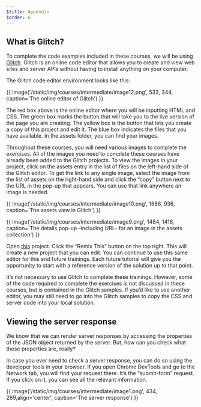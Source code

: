 ```yaml
---
$title: Appendix
$order: 6
---
```


## What is Glitch?

To complete the code examples included in these courses, we will be using [Glitch](https://glitch.com/). Glitch is an online code editor that allows you to create and view web sites and server APIs without having to install anything on your computer.

The Glitch code editor environment looks like this:

{{ image('/static/img/courses/intermediate/image12.png', 533, 344, caption='The online editor of Glitch') }}

The red box above is the online editor where you will be inputting HTML and CSS. The green box marks the button that will take you to the live version of the page you are creating. The yellow box is the button that lets you create a copy of this project and edit it. The blue box indicates the files that you have available. In the assets folder, you can find your images.

Throughout these courses, you will need various images to complete the exercises. All of the images you need to complete these courses have already been added to the Glitch projects. To view the images in your project, click on the assets entry in the list of files on the left-hand side of the Glitch editor. To get the link to any single image, select the image from the list of assets on the right-hand side and click the “copy” button next to the URL in the pop-up that appears. You can use that link anywhere an image is needed.

{{ image('/static/img/courses/intermediate/image10.png', 1686, 936, caption='The assets view in Glitch') }}

{{ image('/static/img/courses/intermediate/image9.png', 1484, 1416, caption='The details pop-up -including URL- for an image in the assets collection') }}

Open [this](https://glitch.com/edit/#!/aquamarine-baritone) project. Click the “Remix This” button on the top right. This will create a new project that you can edit. You can continue to use this same editor for this and future trainings. Each future tutorial will give you the opportunity to start with a reference version of the solution up to that point.

It’s not necessary to use Glitch to complete these trainings. However, some of the code required to complete the exercises is not discussed in these courses, but is contained in the Glitch samples. If you’d like to use another editor, you may still need to go into the Glitch samples to copy the CSS and server code into your local solution.

## Viewing the server response

We know that we can render server responses by accessing the properties of the JSON object returned by the server. But, how can you check what these properties are, really?

In case you ever need to check a server response, you can do so using the developer tools in your browser. If you open Chrome DevTools and go to the Network tab, you will find your request there. It’s the “submit-form” request. If you click on it, you can see all the relevant information.

{{ image('/static/img/courses/intermediate/image1.png', 434, 289,align='center', caption='The server response') }}